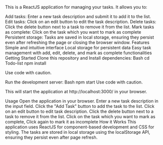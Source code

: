 This is a ReactJS application for managing your tasks. It allows you to:

Add tasks: Enter a new task description and submit it to add it to the list.
Edit tasks: Click on an edit button to edit the task description.
Delete tasks: Click the delete button next to a task to remove it from the list.
Mark tasks as complete: Click on the task which you want to mark as complete
Persistent storage: Tasks are saved in local storage, ensuring they persist even after refreshing the page or closing the browser window.
Features
Simple and intuitive interface
Local storage for persistent data
Easy task management with add, edit, delete, and mark as complete functionalities
Getting Started
Clone this repository and Install dependencies:
Bash
cd Todo-list
npm install   

Use code with caution.

Run the development server:
Bash
npm start
Use code with caution.

This will start the application at http://localhost:3000/ in your browser.

Usage
Open the application in your browser.
Enter a new task description in the input field.
Click the "Add Task" button to add the task to the list.
Click on an edit button to edit task description.
Click the delete button next to a task to remove it from the list.
Click on the task which you want to mark as complete, Click again to mark it as incomplete
How it Works
This application uses ReactJS for component-based development and CSS for styling. The tasks are stored in local storage using the localStorage API, ensuring they persist even after page refresh.
